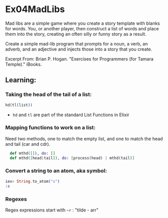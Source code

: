 # Ex04MadLibs

Mad libs are a simple game where you create a story template with
blanks for words. You, or another player, then construct a list of
words and place them into the story, creating an often silly or funny
story as a result.

Create a simple mad-lib program that prompts for a noun, a verb, an
adverb, and an adjective and injects those into a story that you
create.

Excerpt From: Brian P. Hogan. "Exercises for Programmers (for Tamara
Temple)." iBooks.


## Learning:

### Taking the head of the tail of a list:

```elixir
hd(tl(list))
```

- `hd` and `tl` are part of the standard List Functions in Elixir

### Mapping functions to work on a list:

Need two methods, one to match the empty list, and one to match the
head and tail (car and cdr).

```elixir
  def mthd([]), do: []
  def mthd([head|tail]), do: [process(head) | mthd(tail)]
```

### Convert a string to an atom, aka symbol:

```elixir
iex> String.to_atom("s")
:s
```

### Regexes

Regex expressions start with `~r` : "tilde - arr"
